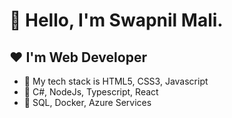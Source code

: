 # 👋 Hello, I'm Swapnil Mali.
## ❤️ I'm Web Developer

- 🌱 My tech stack is HTML5, CSS3, Javascript
- 🌱 C#, NodeJs, Typescript, React
- 🌱 SQL, Docker, Azure Services

